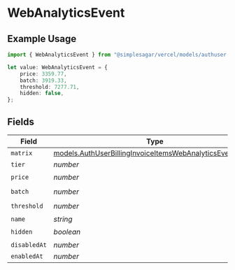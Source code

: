 # WebAnalyticsEvent

## Example Usage

```typescript
import { WebAnalyticsEvent } from "@simplesagar/vercel/models/authuser.js";

let value: WebAnalyticsEvent = {
    price: 3359.77,
    batch: 3919.33,
    threshold: 7277.71,
    hidden: false,
};
```

## Fields

| Field                                                                                                                        | Type                                                                                                                         | Required                                                                                                                     | Description                                                                                                                  |
| ---------------------------------------------------------------------------------------------------------------------------- | ---------------------------------------------------------------------------------------------------------------------------- | ---------------------------------------------------------------------------------------------------------------------------- | ---------------------------------------------------------------------------------------------------------------------------- |
| `matrix`                                                                                                                     | [models.AuthUserBillingInvoiceItemsWebAnalyticsEventMatrix](../models/authuserbillinginvoiceitemswebanalyticseventmatrix.md) | :heavy_minus_sign:                                                                                                           | N/A                                                                                                                          |
| `tier`                                                                                                                       | *number*                                                                                                                     | :heavy_minus_sign:                                                                                                           | N/A                                                                                                                          |
| `price`                                                                                                                      | *number*                                                                                                                     | :heavy_check_mark:                                                                                                           | N/A                                                                                                                          |
| `batch`                                                                                                                      | *number*                                                                                                                     | :heavy_check_mark:                                                                                                           | N/A                                                                                                                          |
| `threshold`                                                                                                                  | *number*                                                                                                                     | :heavy_check_mark:                                                                                                           | N/A                                                                                                                          |
| `name`                                                                                                                       | *string*                                                                                                                     | :heavy_minus_sign:                                                                                                           | N/A                                                                                                                          |
| `hidden`                                                                                                                     | *boolean*                                                                                                                    | :heavy_check_mark:                                                                                                           | N/A                                                                                                                          |
| `disabledAt`                                                                                                                 | *number*                                                                                                                     | :heavy_minus_sign:                                                                                                           | N/A                                                                                                                          |
| `enabledAt`                                                                                                                  | *number*                                                                                                                     | :heavy_minus_sign:                                                                                                           | N/A                                                                                                                          |